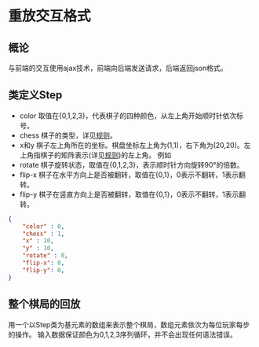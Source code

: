 重放交互格式
============

概论
-----
与前端的交互使用ajax技术，前端向后端发送请求，后端返回json格式。

类定义Step
----------
- color 取值在{0,1,2,3}，代表棋子的四种颜色，从左上角开始顺时针依次标号。
- chess 棋子的类型，详见[规则](RULES.md)。
- x和y 棋子左上角所在的坐标。棋盘坐标左上角为(1,1)，右下角为(20,20)。左上角指棋子的矩阵表示(详见[规则](RULES.md))的左上角。
例如
- rotate 棋子旋转状态，取值在{0,1,2,3}，表示顺时针方向旋转90°的倍数。
- flip-x 棋子在水平方向上是否被翻转，取值在{0,1}，0表示不翻转，1表示翻转。
- flip-y 棋子在竖直方向上是否被翻转，取值在{0,1}，0表示不翻转，1表示翻转。
```json
{
	"color" : 0,
	"chess" : 1,
	"x" : 10,
	"y" : 10,
	"rotate" : 0,
	"flip-x": 0,
	"flip-y": 0,
}
```

整个棋局的回放
-----------
用一个以Step类为基元素的数组来表示整个棋局，数组元素依次为每位玩家每步的操作。
输入数据保证颜色为0,1,2,3序列循环，并不会出现任何语法错误。
